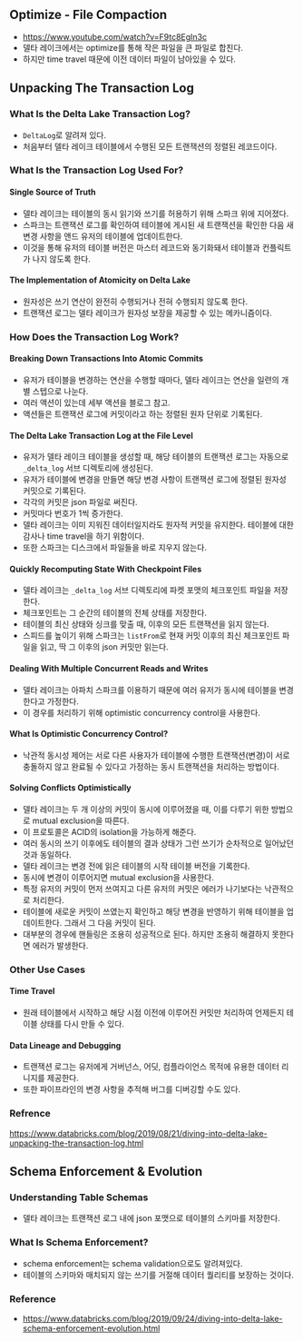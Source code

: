 ## Optimize - File Compaction
- https://www.youtube.com/watch?v=F9tc8EgIn3c
- 델타 레이크에서는 optimize를 통해 작은 파일을 큰 파일로 합친다.
- 하지만 time travel 때문에 이전 데이터 파일이 남아있을 수 있다.

## Unpacking The Transaction Log
### What Is the Delta Lake Transaction Log?
- `DeltaLog`로 알려져 있다.
- 처음부터 델타 레이크 테이블에서 수행된 모든 트랜잭션의 정렬된 레코드이다.

### What Is the Transaction Log Used For?
#### Single Source of Truth
- 델타 레이크는 테이블의 동시 읽기와 쓰기를 허용하기 위해 스파크 위에 지어졌다.
- 스파크는 트랜잭션 로그를 확인하여 테이블에 게시된 새 트랜잭션을 확인한 다음 새 변경 사항을 앤드 유저의 테이블에 업데이트한다.
- 이것을 통해 유저의 테이블 버전은 마스터 레코드와 동기화돼서 테이블과 컨플릭트가 나지 않도록 한다.

#### The Implementation of Atomicity on Delta Lake
- 원자성은 쓰기 연산이 완전히 수행되거나 전혀 수행되지 않도록 한다.
- 트랜잭션 로그는 델타 레이크가 원자성 보장을 제공할 수 있는 메카니즘이다.

### How Does the Transaction Log Work?
#### Breaking Down Transactions Into Atomic Commits
- 유저가 테이블을 변경하는 연산을 수행할 때마다, 델타 레이크는 연산을 일련의 개별 스텝으로 나눈다.
- 여러 액션이 있는데 세부 액션을 블로그 참고.
- 액션들은 트랜잭션 로그에 커밋이라고 하는 정렬된 원자 단위로 기록된다.

#### The Delta Lake Transaction Log at the File Level
- 유저가 델타 레이크 테이블을 생성할 때, 해당 테이블의 트랜잭션 로그는 자동으로 `_delta_log` 서브 디렉토리에 생성된다.
- 유저가 테이블에 변경을 만들면 해당 변경 사항이 트랜잭션 로그에 정렬된 원자성 커밋으로 기록된다.
- 각각의 커밋은 json 파일로 써진다.
- 커밋마다 번호가 1씩 증가한다.
- 델타 레이크는 이미 지워진 데이터일지라도 원자적 커밋을 유지한다. 테이블에 대한 감사나 time travel을 하기 위함이다.
- 또한 스파크는 디스크에서 파일들을 바로 지우지 않는다.

#### Quickly Recomputing State With Checkpoint Files
- 델타 레이크는 `_delta_log` 서브 디렉토리에 파켓 포맷의 체크포인트 파일을 저장한다.
- 체크포인트는 그 순간의 테이블의 전체 상태를 저장한다.
- 테이블의 최신 상태와 싱크를 맞출 때, 이후의 모든 트랜잭션을 읽지 않는다.
- 스피드를 높이기 위해 스파크는 `listFrom`로 현재 커밋 이후의 최신 체크포인트 파일을 읽고, 딱 그 이후의 json 커밋만 읽는다.

#### Dealing With Multiple Concurrent Reads and Writes
- 델타 레이크는 아파치 스파크를 이용하기 때문에 여러 유저가 동시에 테이블을 변경한다고 가정한다.
- 이 경우를 처리하기 위해 optimistic concurrency control을 사용한다.

#### What Is Optimistic Concurrency Control?
- 낙관적 동시성 제어는 서로 다른 사용자가 테이블에 수행한 트랜잭션(변경)이 서로 충돌하지 않고 완료될 수 있다고 가정하는 동시 트랜잭션을 처리하는 방법이다.

#### Solving Conflicts Optimistically
- 델타 레이크는 두 개 이상의 커밋이 동시에 이루어졌을 때, 이를 다루기 위한 방법으로 mutual exclusion을 따른다.
- 이 프로토콜은 ACID의 isolation을 가능하게 해준다.
- 여러 동시의 쓰기 이후에도 테이블의 결과 상태가 그런 쓰기가 순차적으로 일어났던 것과 동일하다.
- 델타 레이크는 변경 전에 읽은 테이블의 시작 테이블 버전을 기록한다.
- 동시에 변경이 이루어지면 mutual exclusion을 사용한다.
- 특정 유저의 커밋이 먼저 쓰여지고 다른 유저의 커밋은 에러가 나기보다는 낙관적으로 처리한다.
- 테이블에 새로운 커밋이 쓰였는지 확인하고 해당 변경을 반영하기 위해 테이블을 업데이트한다. 그래서 그 다음 커밋이 된다.
- 대부분의 경우에 핸들링은 조용히 성공적으로 된다. 하지만 조용히 해결하지 못한다면 에러가 발생한다.

### Other Use Cases
#### Time Travel
- 원래 테이블에서 시작하고 해당 시점 이전에 이루어진 커밋만 처리하여 언제든지 테이블 상태를 다시 만들 수 있다.

#### Data Lineage and Debugging
- 트랜잭션 로그는 유저에게 거버넌스, 어딧, 컴플라이언스 목적에 유용한 데이터 리니지를 제공한다.
- 또한 파이프라인의 변경 사항을 추적해 버그를 디버깅할 수도 있다.

### Refrence
https://www.databricks.com/blog/2019/08/21/diving-into-delta-lake-unpacking-the-transaction-log.html

## Schema Enforcement & Evolution
### Understanding Table Schemas
- 델타 레이크는 트랜잭션 로그 내에 json 포맷으로 테이블의 스키마를 저장한다.

### What Is Schema Enforcement?
- schema enforcement는 schema validation으로도 알려져있다.
- 테이블의 스키마와 매치되지 않는 쓰기를 거절해 데이터 퀄리티를 보장하는 것이다.


### Reference
- https://www.databricks.com/blog/2019/09/24/diving-into-delta-lake-schema-enforcement-evolution.html